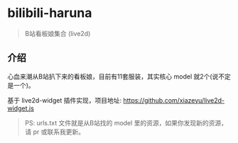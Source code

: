 # bilibili-haruna

> B站看板娘集合 (live2d)

## 介绍

心血来潮从B站扒下来的看板娘，目前有11套服装，其实核心 model 就2个(说不定是一个)。

基于 live2d-widget 插件实现，项目地址: <https://github.com/xiazeyu/live2d-widget.js>

> PS: urls.txt 文件就是从B站找的 model 里的资源，如果你发现新的资源，请 pr 或联系我更新。
